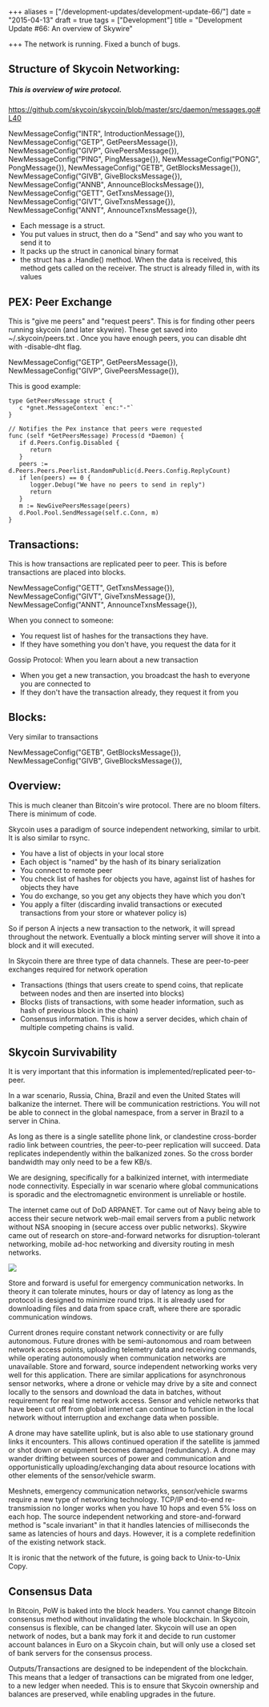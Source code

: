 +++
aliases = ["/development-updates/development-update-66/"]
date = "2015-04-13"
draft = true
tags = ["Development"]
title = "Development Update #66: An overview of Skywire"

+++
The network is running. Fixed a bunch of bugs.

## Structure of Skycoin Networking:

##### This is overview of wire protocol.

https://github.com/skycoin/skycoin/blob/master/src/daemon/messages.go#L40

NewMessageConfig("INTR", IntroductionMessage{}),
NewMessageConfig("GETP", GetPeersMessage{}),
NewMessageConfig("GIVP", GivePeersMessage{}),
NewMessageConfig("PING", PingMessage{}),
NewMessageConfig("PONG", PongMessage{}),
NewMessageConfig("GETB", GetBlocksMessage{}),
NewMessageConfig("GIVB", GiveBlocksMessage{}),
NewMessageConfig("ANNB", AnnounceBlocksMessage{}),
NewMessageConfig("GETT", GetTxnsMessage{}),
NewMessageConfig("GIVT", GiveTxnsMessage{}),
NewMessageConfig("ANNT", AnnounceTxnsMessage{}),


- Each message is a struct.
- You put values in struct, then do a "Send" and say who you want to send it to
- It packs up the struct in canonical binary format
- the struct has a .Handle() method. When the data is received, this method gets called on the receiver. The struct is already filled in, with its values


## PEX: Peer Exchange

This is "give me peers" and "request peers". This is for finding other peers running skycoin (and later skywire). These get saved into  ~/.skycoin/peers.txt . Once you have enough peers, you can disable dht with -disable-dht flag.


NewMessageConfig("GETP", GetPeersMessage{}),
NewMessageConfig("GIVP", GivePeersMessage{}),

This is good example:
```
type GetPeersMessage struct {
   c *gnet.MessageContext `enc:"-"`
}

// Notifies the Pex instance that peers were requested
func (self *GetPeersMessage) Process(d *Daemon) {
   if d.Peers.Config.Disabled {
      return
   }
   peers := d.Peers.Peers.Peerlist.RandomPublic(d.Peers.Config.ReplyCount)
   if len(peers) == 0 {
      logger.Debug("We have no peers to send in reply")
      return
   }
   m := NewGivePeersMessage(peers)
   d.Pool.Pool.SendMessage(self.c.Conn, m)
}
```


## Transactions:

This is how transactions are replicated peer to peer. This is before transactions are placed into blocks.

NewMessageConfig("GETT", GetTxnsMessage{}),
NewMessageConfig("GIVT", GiveTxnsMessage{}),
NewMessageConfig("ANNT", AnnounceTxnsMessage{}),

When you connect to someone:
- You request list of hashes for the transactions they have.
- If they have something you don't have, you request the data for it

Gossip Protocol: When you learn about a new transaction
- When you get a new transaction, you broadcast the hash to everyone you are connected to
- If they don't have the transaction already, they request it from you

## Blocks:

Very similar to transactions

NewMessageConfig("GETB", GetBlocksMessage{}),
NewMessageConfig("GIVB", GiveBlocksMessage{}),

## Overview:

This is much cleaner than Bitcoin's wire protocol. There are no bloom filters. There is minimum of code.

Skycoin uses a paradigm of source independent networking, similar to urbit. It is also similar to rsync.

- You have a list of objects in your local store
- Each object is "named" by the hash of its binary serialization
- You connect to remote peer
- You check list of hashes for objects you have, against list of hashes for objects they have
- You do exchange, so you get any objects they have which you don't
- You apply a filter (discarding invalid transactions or executed transactions from your store or whatever policy is)

So if person A injects a new transaction to the network, it will spread throughout the network. Eventually a block minting server will shove it into a block and it will executed.

In Skycoin there are three type of data channels. These are peer-to-peer exchanges required for network operation
- Transactions (things that users create to spend coins, that replicate between nodes and then are inserted into blocks)
- Blocks (lists of transactions, with some header information, such as hash of previous block in the chain)
- Consensus information. This is how a server decides, which chain of multiple competing chains is valid.

## Skycoin Survivability

It is very important that this information is implemented/replicated peer-to-peer.

In a war scenario, Russia, China, Brazil and even the United States will balkanize the internet. There will be communication restrictions. You will not be able to connect in the global namespace, from a server in Brazil to a server in China.

As long as there is a single satellite phone link, or clandestine cross-border radio link between countries, the peer-to-peer replication will succeed. Data replicates independently within the balkanized zones. So the cross border bandwidth may only need to be a few KB/s.

We are designing, specifically for a balkinized internet, with intermediate node connectivity. Especially in war scenario where global communications is sporadic and the electromagnetic environment is unreliable or hostile.

The internet came out of DoD ARPANET. Tor came out of Navy being able to access their secure network web-mail email servers from a public network without NSA snooping in (secure access over public networks). Skywire came out of research on store-and-forward networks for disruption-tolerant networking, mobile ad-hoc networking and diversity routing in mesh networks.

![](/img/dev-update-66-1.jpg)

Store and forward is useful for emergency communication networks. In theory it can tolerate minutes, hours or day of latency as long as the protocol is designed to minimize round trips. It is already used for downloading files and data from space craft, where there are sporadic communication windows.

Current drones require constant network connectivity or are fully autonomous. Future drones with be semi-autonomous and roam between network access points, uploading telemetry data and receiving commands, while operating autonomously when communication networks are unavailable. Store and forward, source independent networking works very well for this application. There are similar applications for asynchronous sensor networks, where a drone or vehicle may drive by a site and connect locally to the sensors and download the data in batches, without requirement for real time network access. Sensor and vehicle networks that have been cut off from global internet can continue to function in the local network without interruption and exchange data when possible.

A drone may have satellite uplink, but is also able to use stationary ground links it encounters. This allows continued operation if the satellite is jammed or shot down or equipment becomes damaged (redundancy). A drone may wander drifting between sources of power and communication and opportunistically uploading/exchanging data about resource locations with other elements of the sensor/vehicle swarm.

Meshnets, emergency communication networks, sensor/vehicle swarms require a new type of networking technology. TCP/IP end-to-end re-transmission no longer works when you have 10 hops and even 5% loss on each hop. The source independent networking and store-and-forward method is "scale invariant" in that it handles latencies of milliseconds the same as latencies of hours and days. However, it is a complete redefinition of the existing network stack.

It is ironic that the network of the future, is going back to Unix-to-Unix Copy.

## Consensus Data

In Bitcoin, PoW is baked into the block headers. You cannot change Bitcoin consensus method without invalidating the whole blockchain. In Skycoin, consensus is flexible, can be changed later. Skycoin will use an open network of nodes, but a bank may fork it and decide to run customer account balances in Euro on a Skycoin chain, but will only use a closed set of bank servers for the consensus process.

Outputs/Transactions are designed to be independent of the blockchain. This means that a ledger of transactions can be migrated from one ledger, to a new ledger when needed. This is to ensure that Skycoin ownership and balances are preserved, while enabling upgrades in the future.